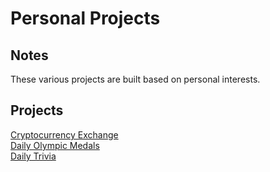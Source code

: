 # Personal Projects

## Notes
These various projects are built based on personal interests.

## Projects
[Cryptocurrency Exchange](https://github.com/ziggysauce/React-Apps/tree/master/PersonalProjects/crypto-compare)  
[Daily Olympic Medals](https://github.com/ziggysauce/React-Apps/tree/master/PersonalProjects/oly-medals-2018)  
[Daily Trivia](https://github.com/ziggysauce/React-Apps/tree/master/PersonalProjects/trivia)    